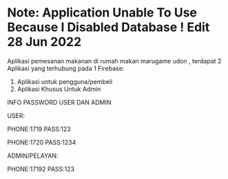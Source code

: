 # Note: Application Unable To Use Because I Disabled Database ! Edit 28 Jun 2022

Aplikasi pemesanan makanan di rumah makan marugame udon , terdapat 2 Aplikasi yang terhubung pada 1 Firebase:

1. Aplikasi untuk pengguna/pembeli
2. Aplikasi Khusus Untuk Admin

INFO PASSWORD USER DAN ADMIN

USER:

PHONE:1719 PASS:123

PHONE:1720 PASS:1234

ADMIN/PELAYAN:

PHONE:17192 PASS:123
